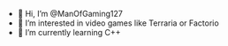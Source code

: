 - 👋 Hi, I’m @ManOfGaming127
- 👀 I’m interested in video games like Terraria or Factorio
- 🌱 I’m currently learning C++

<!---
ManOfGaming127/ManOfGaming127 is a ✨ special ✨ repository because its `README.md` (this file) appears on your GitHub profile.
You can click the Preview link to take a look at your changes.
--->
